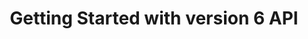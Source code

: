 ---
title: Getting Started with version 6 API
position: 1
parameters:
  - name:
    content:
content_markdown: >-
  **Welcome to our API documentation.**


  This API document is designed for those interested in developing for our
  platform. This API is still under development and is a work in progress


  | Node Type | Software Category | Software Attributes | Relationships | More
  content |

  | <font size="1"><font color="#333333"><font
  face="Consolas">cat_sw_product_id</font><font face="Arial">&nbsp;|
  int</font></font></font> | | <font color="#333333"><font face="Consolas"><font
  size="1">Accounting</font></font></font> |

  | <font color="#333333"><font face="Consolas"><font size="1">Alerts and
  Monitoring Tools</font></font></font> |

  | <font color="#333333"><font face="Consolas"><font
  size="1">Analytics</font></font></font> |

  | <font color="#333333"><font face="Consolas"><font size="1">Anti Virus and
  Malware</font></font></font> |

  | <font color="#333333"><font face="Consolas"><font size="1">Application
  Architecture and Design</font></font></font> |

  | <font color="#333333"><font face="Consolas"><font size="1">Application
  Servers</font></font></font> |

  | <font color="#333333"><font face="Consolas"><font size="1">Application
  Testing and QA</font></font></font> |

  | <font color="#333333"><font face="Consolas"><font size="1">Archiving and
  Content Storage</font></font></font> |

  | <font color="#333333"><font face="Consolas"><font size="1">Backup and
  Recovery</font></font></font> |

  | <font color="#333333"><font face="Consolas"><font
  size="1">Banking</font></font></font> |

  | <font color="#333333"><font face="Consolas"><font size="1">Blogs &amp;
  Wikis</font></font></font> |

  | <font color="#333333"><font face="Consolas"><font size="1">Business
  Intelligence (BI) Suites</font></font></font> |

  | <font color="#333333"><font face="Consolas"><font size="1">Business Metrics
  and Reporting Tools</font></font></font> |

  | <font color="#333333"><font face="Consolas"><font size="1">Business
  Performance Management</font></font></font> |


  <colgroup><col width="262" style="width: 197pt;" /></colgroup> | | <font
  color="#333333"><font face="Consolas"><font
  size="1">Accounting</font></font></font> |

  | <font color="#333333"><font face="Consolas"><font size="1">Alerts and
  Monitoring Tools</font></font></font> |

  | <font color="#333333"><font face="Consolas"><font
  size="1">Analytics</font></font></font> |

  | <font color="#333333"><font face="Consolas"><font size="1">Anti Virus and
  Malware</font></font></font> |

  | <font color="#333333"><font face="Consolas"><font size="1">Application
  Architecture and Design</font></font></font> |

  | <font color="#333333"><font face="Consolas"><font size="1">Application
  Servers</font></font></font> |

  | <font color="#333333"><font face="Consolas"><font size="1">Application
  Testing and QA</font></font></font> |

  | <font color="#333333"><font face="Consolas"><font size="1">Archiving and
  Content Storage</font></font></font> |

  | <font color="#333333"><font face="Consolas"><font size="1">Backup and
  Recovery</font></font></font> |

  | <font color="#333333"><font face="Consolas"><font
  size="1">Banking</font></font></font> |

  | <font color="#333333"><font face="Consolas"><font size="1">Blogs &amp;
  Wikis</font></font></font> |

  | <font color="#333333"><font face="Consolas"><font size="1">Business
  Intelligence (BI) Suites</font></font></font> |

  | <font color="#333333"><font face="Consolas"><font size="1">Business Metrics
  and Reporting Tools</font></font></font> |

  | <font color="#333333"><font face="Consolas"><font size="1">Business
  Performance Management</font></font></font> |


  <colgroup><col width="262" style="width: 197pt;" /></colgroup> | | <font
  color="#333333"><font face="Consolas"><font
  size="1">Accounting</font></font></font> |

  | <font color="#333333"><font face="Consolas"><font size="1">Alerts and
  Monitoring Tools</font></font></font> |

  | <font color="#333333"><font face="Consolas"><font
  size="1">Analytics</font></font></font> |

  | <font color="#333333"><font face="Consolas"><font size="1">Anti Virus and
  Malware</font></font></font> |

  | <font color="#333333"><font face="Consolas"><font size="1">Application
  Architecture and Design</font></font></font> |

  | <font color="#333333"><font face="Consolas"><font size="1">Application
  Servers</font></font></font> |

  | <font color="#333333"><font face="Consolas"><font size="1">Application
  Testing and QA</font></font></font> |

  | <font color="#333333"><font face="Consolas"><font size="1">Archiving and
  Content Storage</font></font></font> |

  | <font color="#333333"><font face="Consolas"><font size="1">Backup and
  Recovery</font></font></font> |

  | <font color="#333333"><font face="Consolas"><font
  size="1">Banking</font></font></font> |

  | <font color="#333333"><font face="Consolas"><font size="1">Blogs &amp;
  Wikis</font></font></font> |

  | <font color="#333333"><font face="Consolas"><font size="1">Business
  Intelligence (BI) Suites</font></font></font> |

  | <font color="#333333"><font face="Consolas"><font size="1">Business Metrics
  and Reporting Tools</font></font></font> |

  | <font color="#333333"><font face="Consolas"><font size="1">Business
  Performance Management</font></font></font> |


  <colgroup><col width="262" style="width: 197pt;" /></colgroup> | &nbsp; |

  | <font color="#333333"><font face="Consolas"><font
  size="1">Accounting</font></font></font> | &nbsp; | &nbsp; | &nbsp; | &nbsp; |

  | <font color="#333333"><font face="Consolas"><font size="1">Alerts and
  Monitoring Tools</font></font></font> | &nbsp; | &nbsp; | &nbsp; | &nbsp; |

  | <font color="#333333"><font face="Consolas"><font
  size="1">Analytics</font></font></font> | &nbsp; | &nbsp; | &nbsp; | &nbsp; |

  | <font color="#333333"><font face="Consolas"><font size="1">Anti Virus and
  Malware</font></font></font> | &nbsp; | &nbsp; | &nbsp; | &nbsp; |

  | <font color="#333333"><font face="Consolas"><font size="1">Application
  Architecture and Design</font></font></font> | &nbsp; | &nbsp; | &nbsp; |
  &nbsp; |

  | <font color="#333333"><font face="Consolas"><font size="1">Application
  Servers</font></font></font> | &nbsp; | &nbsp; | &nbsp; | &nbsp; |

  | <font color="#333333"><font face="Consolas"><font size="1">Application
  Testing and QA</font></font></font> | &nbsp; | &nbsp; | &nbsp; | &nbsp; |

  | <font color="#333333"><font face="Consolas"><font size="1">Archiving and
  Content Storage</font></font></font> | &nbsp; | &nbsp; | &nbsp; | &nbsp; |

  | <font color="#333333"><font face="Consolas"><font size="1">Backup and
  Recovery</font></font></font> | &nbsp; | &nbsp; | &nbsp; | &nbsp; |

  | <font color="#333333"><font face="Consolas"><font
  size="1">Banking</font></font></font> | &nbsp; | &nbsp; | &nbsp; | &nbsp; |

  | <font color="#333333"><font face="Consolas"><font size="1">Blogs &amp;
  Wikis</font></font></font> | &nbsp; | &nbsp; | &nbsp; | &nbsp; |

  | <font color="#333333"><font face="Consolas"><font size="1">Business
  Intelligence (BI) Suites</font></font></font> | &nbsp; | &nbsp; | &nbsp; |
  &nbsp; |

  | <font color="#333333"><font face="Consolas"><font size="1">Business Metrics
  and Reporting Tools</font></font></font> | &nbsp; | &nbsp; | &nbsp; | &nbsp; |

  | <font color="#333333"><font face="Consolas"><font size="1">Business
  Performance Management</font></font></font> | &nbsp; | &nbsp; | &nbsp; |
  &nbsp; |

  | <font size="1"><font color="#333333"><font face="Consolas">alias</font><font
  face="Arial">&nbsp;| text</font></font></font> | &nbsp; | &nbsp; | &nbsp; |
  &nbsp; |

  | <font size="1"><font color="#333333"><font
  face="Consolas">component</font><font face="Arial">&nbsp;|
  text</font></font></font> | &nbsp; | &nbsp; | &nbsp; | &nbsp; |

  | <font size="1"><font color="#333333"><font
  face="Consolas">cat_sw_product_desupported_flag</font><font
  face="Arial">&nbsp;| text</font></font></font> | &nbsp; | &nbsp; | &nbsp; |
  &nbsp; |

  | <font size="1"><font color="#333333"><font
  face="Consolas">cat_sw_product_discontinued_flag</font><font
  face="Arial">&nbsp;| text</font></font></font> | &nbsp; | &nbsp; | &nbsp; |
  &nbsp; |

  | <font size="1"><font color="#333333"><font
  face="Consolas">family</font><font face="Arial">&nbsp;|
  text</font></font></font> | &nbsp; | &nbsp; | &nbsp; | &nbsp; |

  | <font size="1"><font color="#333333"><font
  face="Consolas">is_suite</font><font face="Arial">&nbsp;|
  bool</font></font></font> | &nbsp; | &nbsp; | &nbsp; | &nbsp; |

  | <font size="1"><font color="#333333"><font
  face="Consolas">nfamily</font><font face="Arial">&nbsp;|
  bool</font></font></font> | &nbsp; | &nbsp; | &nbsp; | &nbsp; |

  | <font size="1"><font color="#333333"><font
  face="Consolas">plicsable</font><font face="Arial">&nbsp;|
  bool</font></font></font> | &nbsp; | &nbsp; | &nbsp; | &nbsp; |

  | <font size="1"><font color="#333333"><font face="Consolas">title</font><font
  face="Arial">&nbsp;| text</font></font></font> | &nbsp; | &nbsp; | &nbsp; |
  &nbsp; |

  | <font size="1"><font color="#333333"><font
  face="Consolas">cat_sw_product_url</font><font face="Arial">&nbsp;|
  text</font></font></font> | &nbsp; | &nbsp; | &nbsp; | &nbsp; |

  | <font size="1"><font color="#333333"><font
  face="Consolas">vendor_category</font><font face="Arial">&nbsp;|
  text</font></font></font> | &nbsp; | &nbsp; | &nbsp; | &nbsp; |

  | <font size="1"><font color="#333333"><font
  face="Consolas">cat_sw_product_id</font><font face="Arial">&nbsp;|
  int</font></font></font> | &nbsp; | &nbsp; | &nbsp; | &nbsp; |

  | <font size="1"><font color="#333333"><font
  face="Consolas">cat_sw_edition_desupported_flag</font><font
  face="Arial">&nbsp;| boolean</font></font></font> | &nbsp; | &nbsp; | &nbsp; |
  &nbsp; |

  | <font size="1"><font color="#333333"><font
  face="Consolas">edition</font><font face="Arial">&nbsp;|
  text</font></font></font> | &nbsp; | &nbsp; | &nbsp; | &nbsp; |

  | <font size="1"><font color="#333333"><font
  face="Consolas">edition_order</font><font face="Arial">&nbsp;|
  int</font></font></font> | &nbsp; | &nbsp; | &nbsp; | &nbsp; |

  | <font size="1"><font color="#333333"><font
  face="Consolas">cat_sw_edition_url</font><font face="Arial">&nbsp;|
  text</font></font></font> | &nbsp; | &nbsp; | &nbsp; | &nbsp; |

  | <font size="1"><font color="#333333"><font
  face="Consolas">cat_sw_product_id</font><font face="Arial">&nbsp;|
  int</font></font></font> | &nbsp; | &nbsp; | &nbsp; | &nbsp; |

  | &nbsp;


  &nbsp; | &nbsp; | &nbsp; | &nbsp; | &nbsp; |


  You'll succeed if you do this.

  {: .success}


  Here's some useful information.

  {: .info}


  Something may not happen if you try and do this.

  {: .warning}


  Something bad will happen if you do this.

  {: .error}
left_code_blocks:
  - code_block:
    title:
    language:
right_code_blocks:
  - code_block:
    title:
    language:
---